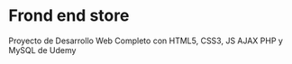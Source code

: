 # Frond end store
Proyecto de Desarrollo Web Completo con HTML5, CSS3, JS AJAX PHP y MySQL de Udemy
